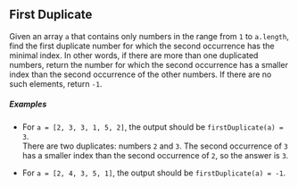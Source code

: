 First Duplicate
-----

Given an array `a` that contains only numbers in the range from `1` to `a.length`, find the first duplicate number for which the second occurrence has the minimal index. In other words, if there are more than one duplicated numbers, return the number for which the second occurrence has a smaller index than the second occurrence of the other numbers. If there are no such elements, return `-1`.

##### Examples

* For `a = [2, 3, 3, 1, 5, 2]`, the output should be `firstDuplicate(a) = 3`. <br>There are two duplicates: numbers `2` and `3`. The second occurrence of `3` has a smaller index than the second occurrence of `2`, so the answer is `3`.

* For `a = [2, 4, 3, 5, 1]`, the output should be `firstDuplicate(a) = -1`.
